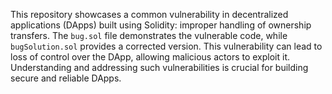 This repository showcases a common vulnerability in decentralized applications (DApps) built using Solidity: improper handling of ownership transfers.  The `bug.sol` file demonstrates the vulnerable code, while `bugSolution.sol` provides a corrected version.  This vulnerability can lead to loss of control over the DApp, allowing malicious actors to exploit it. Understanding and addressing such vulnerabilities is crucial for building secure and reliable DApps.